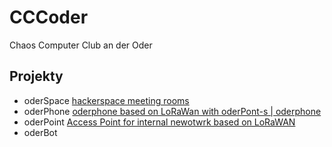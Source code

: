 # CCCoder
Chaos Computer Club an der Oder


## Projekty
+ oderSpace [hackerspace meeting rooms](http://www.oderspace.de/)
+ oderPhone [oderphone based on LoRaWan with oderPont-s | oderphone](http://www.oderphone.de/)
+ oderPoint [Access Point for internal newotwrk based on LoRaWAN](http://www.oderpoint.de/)
+ oderBot
